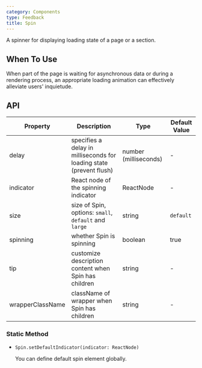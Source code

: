 ```yaml
---
category: Components
type: Feedback
title: Spin
---
```


A spinner for displaying loading state of a page or a section.

## When To Use

When part of the page is waiting for asynchronous data or during a rendering process, an appropriate loading animation can effectively alleviate users' inquietude.

## API

| Property | Description | Type | Default Value |
| --- | --- | --- | --- |
| delay | specifies a delay in milliseconds for loading state (prevent flush) | number (milliseconds) | - |
| indicator | React node of the spinning indicator | ReactNode | - |
| size | size of Spin, options: `small`, `default` and `large` | string | `default` |
| spinning | whether Spin is spinning | boolean | true |
| tip | customize description content when Spin has children | string | - |
| wrapperClassName | className of wrapper when Spin has children | string | - |

### Static Method

- `Spin.setDefaultIndicator(indicator: ReactNode)`

  You can define default spin element globally.
